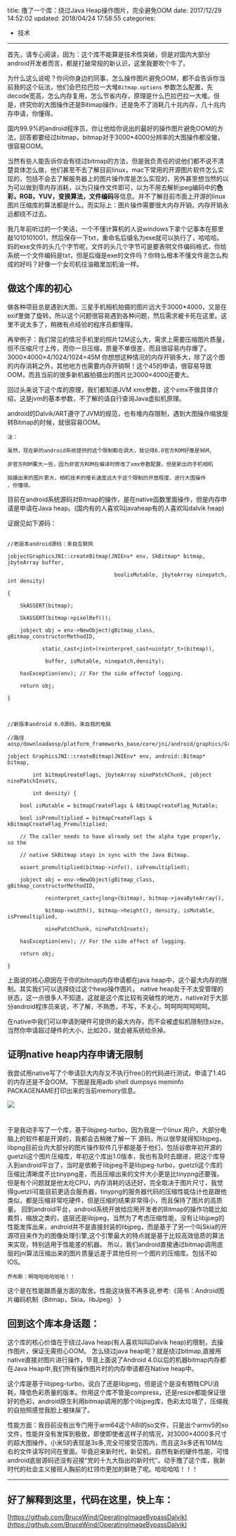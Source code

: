 title: 撸了一个库：绕过Java Heap操作图片，完全避免OOM
date: 2017/12/29 14:52:02
updated: 2018/04/24 17:58:55
categories:
- 技术
---

首先，请专心阅读，因为：这个库不能算是技术性突破，但是对国内大部分android开发者而言，都是打破常规的新认识，这里我要吹个牛了。



为什么这么说呢？你问你身边的同事，怎么操作图片避免OOM，都不会告诉你当前我的这个玩法，他们会巴拉巴拉一大堆`Bitmap.options` 参数怎么配置，先decode宽高，怎么内存复用，怎么节省内存，原理是什么巴拉巴拉一大堆。但是，终究你的大图操作还是Bitimap操作，还是免不了消耗几十兆内存，几十兆内存申请，你懂得。



国内99.9%的android程序员，你让他给你说出的最好的操作图片避免OOM的方法，回答都要经过bitmap，bitmap对于3000*4000分辨率的大图操作都没辙，很容易OOM。

 
当然有些人能告诉你会有绕过bitmap的方法，但是我负责任的说他们都不说不清楚具体怎么做，他们甚至不去了解目前linux，mac下常用的开源图片软件怎么实现的，包括不会去了解服务器上的图片操作库是怎么实现的，另外甚至想当然的以为可以做到零内存消耗，以为只操作文件即可，以为不用去解析jpeg编码中的**色彩，RGB，YUV，变换算法，文件编码**等信息。并不了解目前市面上开源的linux图片压缩库的算法都是什么。而实际上：图片操作需要很大内存开销，内存开销永远都绕不过去。


我几年前听过的一个笑话，一个不懂计算机的人说windows下拿个记事本在那里敲1010101001，然后保存一下txt，重命名后缀名为exe就可以执行了，哈哈哈。妈的exe文件的头几个字节呢，文件的头几个字节可是要表明文件编码格式，你给系统一个文件编码是txt，但是后缀是exe的文件吗？你特么根本不懂文件是怎么构成的好吗？好像一个女司机往油箱里加机油一样。





## 做这个库的初心

做各种项目总是遇到大图，三星手机相机拍摄的图片远大于3000*4000，又是在exif里做了旋转。所以这个问题很容易遇到各种问题，然后需求被卡死在这里。这里不说太多了，稍微有点经验的程序员都懂得。

再举例子：我们常见的情况手机里的照片12M这么大，需求上需要压缩图片质量，但不压缩尺寸上传，而你一旦压缩，质量不单很差，而且很容易内存爆了。3000×4000×4/1024/1024=45M 你想想这种情况的内存开销多大，除了这个图的内存消耗之外，其他地方也需要内存开销啊！这个45的申请，很容易导致OOM，而且当前的很多新机器拍摄出的图片比3000×4000还要大。


回过头来说下这个库的原理，我们都知道JVM xmx参数，这个xmx不做具体介绍，这是jvm的基本参数，不了解的请自行查询Java虚拟机原理。

android的Dalvik/ART遵守了JVM的规范，也有堆内存限制，遇到大图操作缩放旋转Bitmap的时候，就很容易OOM。

```
注：

虽然，现在新的android系统提供的这个限制都在调大，我记得6.0官方ROM好像是96M,

非官方ROM要大一些，因为非官方ROM在编译时修改了xmx参数配置，但是新出的手机相机

拍摄出来的图片更大，相机技术的增长速度远大于这个限制的开放程度，进行大图操作
，你懂得。

```
目前在android系统源码对Bitmap的操作，是在native函数里面操作，但是内存申请是申请在Java heap。(国内有的人喜欢叫javaheap有的人喜欢叫dalvik heap)

证据见如下源码：

```

//老版本android源码：来自互联网 

jobjectGraphicsJNI::createBitmap(JNIEnv* env, SkBitmap* bitmap, jbyteArray buffer,  

                                  boolisMutable, jbyteArray ninepatch, int density)  

{  

    SkASSERT(bitmap);  

    SkASSERT(bitmap->pixelRef());  

    jobject obj = env->NewObject(gBitmap_class, gBitmap_constructorMethodID,  

           static_cast<jint>(reinterpret_cast<uintptr_t>(bitmap)),  

            buffer, isMutable, ninepatch,density);  

    hasException(env); // For the side effectof logging.  

    return obj;  

}  



//新版本android 6.0源码，来自我的电脑

//路径 aosp/downloadaosp/platform_frameworks_base/core/jni/android/graphics/Graphics.cpp

jobject GraphicsJNI::createBitmap(JNIEnv* env, android::Bitmap* bitmap,

        int bitmapCreateFlags, jbyteArray ninePatchChunk, jobject ninePatchInsets,

        int density) {

    bool isMutable = bitmapCreateFlags & kBitmapCreateFlag_Mutable;

    bool isPremultiplied = bitmapCreateFlags & kBitmapCreateFlag_Premultiplied;

    // The caller needs to have already set the alpha type properly, so the

    // native SkBitmap stays in sync with the Java Bitmap.

    assert_premultiplied(bitmap->info(), isPremultiplied);

    jobject obj = env->NewObject(gBitmap_class, gBitmap_constructorMethodID,

            reinterpret_cast<jlong>(bitmap), bitmap->javaByteArray(),

            bitmap->width(), bitmap->height(), density, isMutable, isPremultiplied,

            ninePatchChunk, ninePatchInsets);

    hasException(env); // For the side effect of logging.

    return obj;

}
```

上面说的核心原因在于你的bitmap内存申请都在java heap中，这个最大内存的限制。其实我们可以选择绕过这个heap操作图片。 
native heap处于不太受管理的状态，这一点很多人不知道，这就是这个库比较有突破性的地方，native对于大部分android程序员来说，不了解，不熟悉，不写，不关心，呵呵呵呵呵呵呵。

在native中我们可以申请到硬件可提供的最大内存，而不会被虚拟机限制住size，当然你申请超过硬件的大小，比如2G，就会被系统给杀掉。

## 证明native heap内存申请无限制
我尝试用native写了个申请巨大内存又不执行free()的代码进行测试，申请了1.4G的内存还是不会OOM，下图是我用adb shell dumpsys meminfo PACKAGENAME打印出来的当前memory信息。


![](assets/native_memory_show.png)

# 

于是我动手写了一个库，基于libjpeg-turbo，因为我是一个linux 用户，大部分电脑上的软件都是开源的，我都会去稍微了解一下 源码，所以很早就得知libjpeg，libpng目前业内大部分的图片操作软件几乎都是基于他们，包括谷歌年初开源的guetzli这个图片压缩库，年初这个库出1.0版本，我也有及时去跟进，把这个库导入到android平台了，当时是依赖于libjpeg不是libjpeg-turbo，guetzli这个库的压缩比清晰度不比tinypng差，而且压缩出来的文件大小更是比tinypng还要强，但是有个问题就是他太吃CPU，内存消耗的话还好，完全取决于图片尺寸，我觉得guetzli可能目前更适合服务器，tinypng的服务器代码的压缩性能估计也是跟他类似，都是压缩非常吃硬件，但是压缩的结果非常得小，而且保持了图片的高质量。 
回到android平台，android系统开放给应用开发者的Bitmap的操作功能比如裁剪，缩放之类的，底层还是libjpeg，当然为了考虑压缩性能，没有让libjpeg的性能发挥出来，android并不是直接封装的libjpeg，而是基于了另一个叫Skia的开源项目来作为的图像处理引擎,这个引擎最大的特点就是基于比较高效低质的算法来实现，特别适用于性能差的机器。 
所以，我们android直接通过bitmap调用底层的jni算法压缩出来的图片质量远差于其他任何一个图片的压缩库。包括不如IOS。


    乔布斯：啊哈哈哈哈哈哈！！

这个是在性能跟质量方面的取舍。性能这块我不再多说,参考:《简书：Android图片编码机制（Bitmap，Skia，libJpeg） 
》

## 回到这个库本身话题：
这个库的核心价值在于绕过Java heap(有人喜欢叫叫Dalvik heap)的限制，去操作图片，保证无需担心OOM。 
怎么绕过java heap呢？就是绕过bitmap,直接用native直接对图片进行操作，毕竟上面说了Android 4.0以后的机器bitmap内存都在Java Heap中,我们所有操作图片时的内存申请都在Native heap中。



这个库是基于libjpeg-turbo，说白了还是libjpeg，但是这个是没有牺牲CPU消耗，降低色彩质量的版本。你用这个库不管是compress，还是resize都能保证很好的色彩，android原生利用bitmap调用的那个libjpeg库，色彩太垃圾了，压缩我的自拍照感觉我脸上被抹屎了。



性能方面：我目前没有出专门用于arm64这个ABI的so文件，只是出个armv5的so文件，性能并没有发挥到极致，即使即使者这样子的情况，对3000×4000多尺寸的超大图操作，小米5的表现是3s多,完全可接受范围内，而且这3s多还有10M左右的文件读写时间在里面。毕竟迎来新时代，新契机，自然有新的硬件性能，可惜android底层源码还没有迎接“党的十九大指出的新时代”。动手撸了这个库，我新时代的社会主义接班人胸前的红领巾更加的鲜艳了呢。哈哈哈哈！！！

-------------------
## 好了解释到这里，代码在这里，快上车：
[https://github.com/BruceWind/OperatingImageBypassDalvik](https://github.com/BruceWind/OperatingImageBypassDalvik)